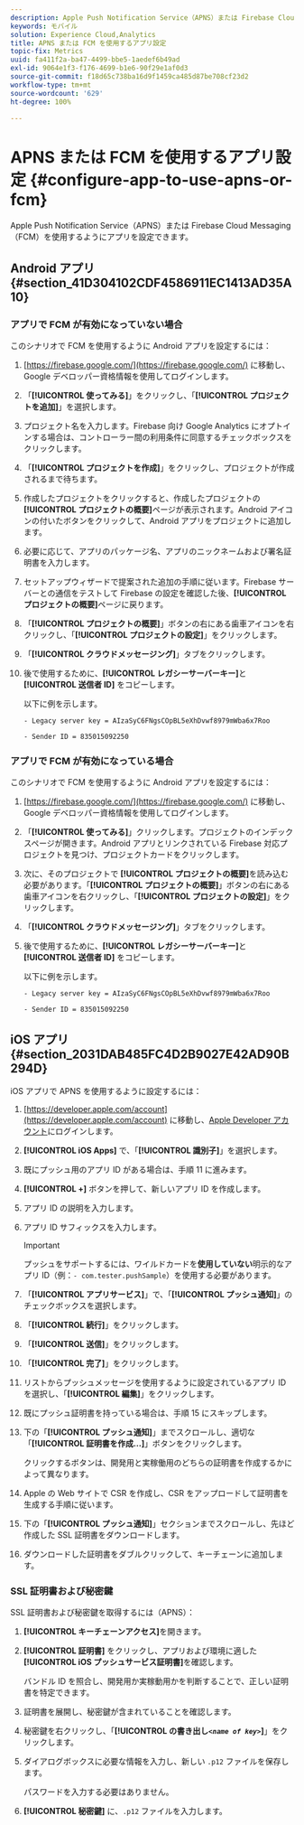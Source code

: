 ```yaml
---
description: Apple Push Notification Service（APNS）または Firebase Cloud Messaging（FCM）を使用するようにアプリを設定できます。
keywords: モバイル
solution: Experience Cloud,Analytics
title: APNS または FCM を使用するアプリ設定
topic-fix: Metrics
uuid: fa411f2a-ba47-4499-bbe5-1aedef6b49ad
exl-id: 9064e1f3-f176-4699-b1e6-90f29e1af0d3
source-git-commit: f18d65c738ba16d9f1459ca485d87be708cf23d2
workflow-type: tm+mt
source-wordcount: '629'
ht-degree: 100%

---
```


# APNS または FCM を使用するアプリ設定 {#configure-app-to-use-apns-or-fcm}

Apple Push Notification Service（APNS）または Firebase Cloud Messaging（FCM）を使用するようにアプリを設定できます。

## Android アプリ {#section_41D304102CDF4586911EC1413AD35A10}

### アプリで FCM が有効になっていない場合

このシナリオで FCM を使用するように Android アプリを設定するには：

1. [https://firebase.google.com/](https://firebase.google.com/) に移動し、Google デベロッパー資格情報を使用してログインします。

1. 「**[!UICONTROL 使ってみる]**」をクリックし、「**[!UICONTROL プロジェクトを追加]**」を選択します。

1. プロジェクト名を入力します。Firebase 向け Google Analytics にオプトインする場合は、コントローラー間の利用条件に同意するチェックボックスをクリックします。

1. 「**[!UICONTROL プロジェクトを作成]**」をクリックし、プロジェクトが作成されるまで待ちます。

1. 作成したプロジェクトをクリックすると、作成したプロジェクトの **[!UICONTROL プロジェクトの概要]**&#x200B;ページが表示されます。Android アイコンの付いたボタンをクリックして、Android アプリをプロジェクトに追加します。

1. 必要に応じて、アプリのパッケージ名、アプリのニックネームおよび署名証明書を入力します。

1. セットアップウィザードで提案された追加の手順に従います。Firebase サーバーとの通信をテストして Firebase の設定を確認した後、**[!UICONTROL プロジェクトの概要]**&#x200B;ページに戻ります。

1. 「**[!UICONTROL プロジェクトの概要]**」ボタンの右にある歯車アイコンを右クリックし、「**[!UICONTROL プロジェクトの設定]**」をクリックします。

1. 「**[!UICONTROL クラウドメッセージング]**」タブをクリックします。

1. 後で使用するために、**[!UICONTROL レガシーサーバーキー]**&#x200B;と&#x200B;**[!UICONTROL 送信者 ID]** をコピーします。

   以下に例を示します。

   ```
   - Legacy server key = AIzaSyC6FNgsCOpBL5eXhDvwf8979mWba6x7Roo
   ```

   ```
   - Sender ID = 835015092250
   ```

### アプリで FCM が有効になっている場合

このシナリオで FCM を使用するように Android アプリを設定するには：

1. [https://firebase.google.com/](https://firebase.google.com/) に移動し、Google デベロッパー資格情報を使用してログインします。

1. 「**[!UICONTROL 使ってみる]**」クリックします。プロジェクトのインデックスページが開きます。Android アプリとリンクされている Firebase 対応プロジェクトを見つけ、プロジェクトカードをクリックします。

1. 次に、そのプロジェクトで **[!UICONTROL プロジェクトの概要]**&#x200B;を読み込む必要があります。「**[!UICONTROL プロジェクトの概要]**」ボタンの右にある歯車アイコンを右クリックし、「**[!UICONTROL プロジェクトの設定]**」をクリックします。

1. 「**[!UICONTROL クラウドメッセージング]**」タブをクリックします。

1. 後で使用するために、**[!UICONTROL レガシーサーバーキー]**&#x200B;と&#x200B;**[!UICONTROL 送信者 ID]** をコピーします。

   以下に例を示します。

   ```
   - Legacy server key = AIzaSyC6FNgsCOpBL5eXhDvwf8979mWba6x7Roo
   ```

   ```
   - Sender ID = 835015092250
   ```



## iOS アプリ {#section_2031DAB485FC4D2B9027E42AD90B294D}

iOS アプリで APNS を使用するように設定するには：

1. [https://developer.apple.com/account](https://developer.apple.com/account) に移動し、[Apple Developer アカウント](https://developer.apple.com/account)にログインします。
1. **[!UICONTROL iOS Apps]** で、「**[!UICONTROL 識別子]**」を選択します。
1. 既にプッシュ用のアプリ ID がある場合は、手順 11 に進みます。
1. **[!UICONTROL +]** ボタンを押して、新しいアプリ ID を作成します。
1. アプリ ID の説明を入力します。
1. アプリ ID サフィックスを入力します。

   >[!IMPORTANT]
   >
   >プッシュをサポートするには、ワイルドカードを&#x200B;**使用していない**&#x200B;明示的なアプリ ID（例：`- com.tester.pushSample`）を使用する必要があります。

1. 「**[!UICONTROL アプリサービス]**」で、「**[!UICONTROL プッシュ通知]**」のチェックボックスを選択します。
1. 「**[!UICONTROL 続行]**」をクリックします。
1. 「**[!UICONTROL 送信]**」をクリックします。
1. 「**[!UICONTROL 完了]**」をクリックします。
1. リストからプッシュメッセージを使用するように設定されているアプリ ID を選択し、「**[!UICONTROL 編集]**」をクリックします。
1. 既にプッシュ証明書を持っている場合は、手順 15 にスキップします。
1. 下の「**[!UICONTROL プッシュ通知]**」までスクロールし、適切な 「**[!UICONTROL 証明書を作成...]**」ボタンをクリックします。

   クリックするボタンは、開発用と実稼働用のどちらの証明書を作成するかによって異なります。
1. Apple の Web サイトで CSR を作成し、CSR をアップロードして証明書を生成する手順に従います。
1. 下の「**[!UICONTROL プッシュ通知]**」セクションまでスクロールし、先ほど作成した SSL 証明書をダウンロードします。
1. ダウンロードした証明書をダブルクリックして、キーチェーンに追加します。

### SSL 証明書および秘密鍵

SSL 証明書および秘密鍵を取得するには（APNS）：

1. **[!UICONTROL キーチェーンアクセス]**&#x200B;を開きます。
1. **[!UICONTROL 証明書]** をクリックし、アプリおよび環境に適した&#x200B;**[!UICONTROL iOS プッシュサービス証明書]**&#x200B;を確認します。

   バンドル ID を照合し、開発用か実稼動用かを判断することで、正しい証明書を特定できます。

1. 証明書を展開し、秘密鍵が含まれていることを確認します。
1. 秘密鍵を右クリックし、「**[!UICONTROL の書き出し&#x200B;*`<name of key>`*]**」をクリックします。
1. ダイアログボックスに必要な情報を入力し、新しい `.p12` ファイルを保存します。

   パスワードを入力する必要はありません。

1. **[!UICONTROL 秘密鍵]** に、`.p12` ファイルを入力します。
